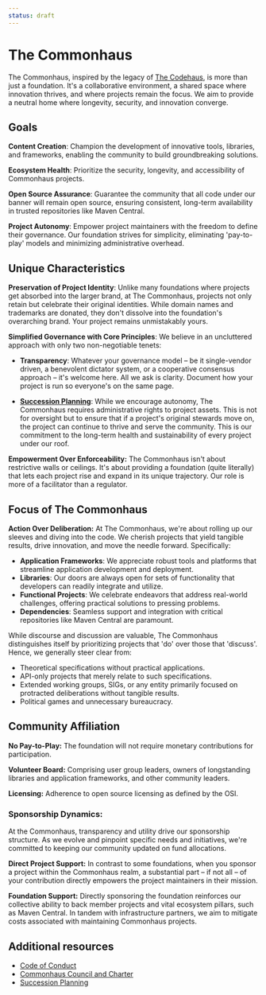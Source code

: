 ```yaml
---
status: draft
---
```

# The Commonhaus

The Commonhaus, inspired by the legacy of [The Codehaus][codehaus], is more than just a foundation. It's a collaborative environment, a shared space where innovation thrives, and where projects remain the focus. We aim to provide a neutral home where longevity, security, and innovation converge.

[codehaus]: https://www.infoworld.com/article/2892227/codehaus-the-once-great-house-of-code-has-fallen.html

## Goals

**Content Creation**: Champion the development of innovative tools, libraries, and frameworks, enabling the community to build groundbreaking solutions.

**Ecosystem Health**: Prioritize the security, longevity, and accessibility of Commonhaus projects.

**Open Source Assurance**: Guarantee the community that all code under our banner will remain open source, ensuring consistent, long-term availability in trusted repositories like Maven Central.

**Project Autonomy**: Empower project maintainers with the freedom to define their governance. Our foundation strives for simplicity, eliminating 'pay-to-play' models and minimizing administrative overhead.

## Unique Characteristics

**Preservation of Project Identity**: Unlike many foundations where projects get absorbed into the larger brand, at The Commonhaus, projects not only retain but celebrate their original identities. While domain names and trademarks are donated, they don't dissolve into the foundation's overarching brand. Your project remains unmistakably yours.

**Simplified Governance with Core Principles**: We believe in an uncluttered approach with only two non-negotiable tenets:

- **Transparency**: Whatever your governance model – be it single-vendor driven, a benevolent dictator system, or a cooperative consensus approach – it's welcome here. All we ask is clarity. Document how your project is run so everyone's on the same page.

- **[Succession Planning][succession]**: While we encourage autonomy, The Commonhaus requires administrative rights to project assets. This is not for oversight but to ensure that if a project's original stewards move on, the project can continue to thrive and serve the community. This is our commitment to the long-term health and sustainability of every project under our roof.

**Empowerment Over Enforceability:** The Commonhaus isn't about restrictive walls or ceilings. It's about providing a foundation (quite literally) that lets each project rise and expand in its unique trajectory. Our role is more of a facilitator than a regulator.

## Focus of The Commonhaus

**Action Over Deliberation:** At The Commonhaus, we're about rolling up our sleeves and diving into the code. We cherish projects that yield tangible results, drive innovation, and move the needle forward. Specifically:

- **Application Frameworks**: We appreciate robust tools and platforms that streamline application development and deployment.
- **Libraries**: Our doors are always open for sets of functionality that developers can readily integrate and utilize.
- **Functional Projects**: We celebrate endeavors that address real-world challenges, offering practical solutions to pressing problems.
- **Dependencies**: Seamless support and integration with critical repositories like Maven Central are paramount.

While discourse and discussion are valuable, The Commonhaus distinguishes itself by prioritizing projects that 'do' over those that 'discuss'. Hence, we generally steer clear from:

- Theoretical specifications without practical applications.
- API-only projects that merely relate to such specifications.
- Extended working groups, SIGs, or any entity primarily focused on protracted deliberations without tangible results.
- Political games and unnecessary bureaucracy.

## Community Affiliation

**No Pay-to-Play:** The foundation will not require monetary contributions for participation.

**Volunteer Board:** Comprising user group leaders, owners of longstanding libraries and application frameworks, and other community leaders.

**Licensing:** Adherence to open source licensing as defined by the OSI.

### Sponsorship Dynamics:

At the Commonhaus, transparency and utility drive our sponsorship structure. As we evolve and pinpoint specific needs and initiatives, we're committed to keeping our community updated on fund allocations.

**Direct Project Support:** In contrast to some foundations, when you sponsor a project within the Commonhaus realm, a substantial part – if not all – of your contribution directly empowers the project maintainers in their mission.

**Foundation Support:** Directly sponsoring the foundation reinforces our collective ability to back member projects and vital ecosystem pillars, such as Maven Central. In tandem with infrastructure partners, we aim to mitigate costs associated with maintaining Commonhaus projects.

## Additional resources

- [Code of Conduct](CODE_OF_CONDUCT.md)
- [Commonhaus Council and Charter](COUNCIL_CHARTER.md)
- [Succession Planning][succession]

[succession]: governance/succession-plan.md